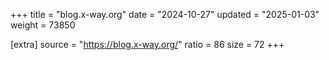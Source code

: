 +++
title = "blog.x-way.org"
date = "2024-10-27"
updated = "2025-01-03"
weight = 73850

[extra]
source = "https://blog.x-way.org/"
ratio = 86
size = 72
+++
